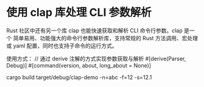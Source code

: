 # 使用 clap 库处理 CLI 参数解析
Rust 社区中还有另一个库 clap 也能快速获取和解析 CLI 命令行参数。clap 是一个
简单易用、功能强大的命令行参数解析库，支持常规的 Rust 方法调用、宏处理或 yaml
配置，同时也支持子命令的运行方式。

使用方式：
// 通过 derive 注解的方式实现参数获取与解析
#[derive(Parser, Debug)]
#[command(version, about, long_about = None)]


cargo build
target/debug/clap-demo -n=abc -f=12 -s=12.1

